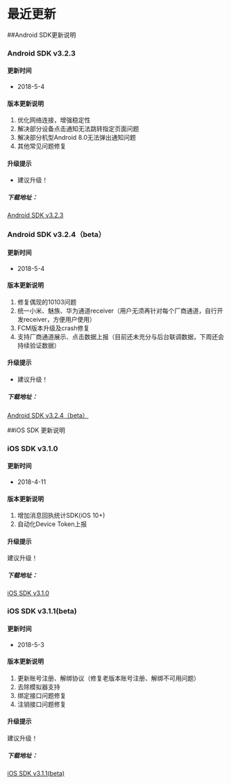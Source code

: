 # 最近更新
##Android SDK更新说明
### Android SDK v3.2.3 

#### 更新时间 

* 2018-5-4

#### 版本更新说明 

1. 优化网络连接，增强稳定性
2. 解决部分设备点击通知无法跳转指定页面问题
3. 解决部分机型Android 8.0无法弹出通知问题
4. 其他常见问题修复

#### 升级提示

* 建议升级！

##### 下载地址： 

[Android SDK v3.2.3](https://xg.qq.com/pigeon_v2/resource/sdk/Xg-Push-SDK-Android-3.2.3.zip)

### Android SDK v3.2.4（beta）

#### 更新时间

* 2018-5-4

#### 版本更新说明

1. 修复偶现的10103问题
2. 统一小米、魅族、华为通道receiver（用户无须再针对每个厂商通道，自行开发receiver，方便用户使用）
3. FCM版本升级及crash修复
4. 支持厂商通道展示、点击数据上报（目前还未充分与后台联调数据，下周还会持续验证数据）

#### 升级提示

* 建议升级！

##### 下载地址：

[Android SDK v3.2.4（beta）](https://xg.qq.com/pigeon_v2/resource/sdk/Xg-Beta-SDK-Android-3.2.4.zip)

##iOS SDK 更新说明
### iOS SDK v3.1.0 

#### 更新时间 

* 2018-4-11

#### 版本更新说明 

1. 增加消息回执统计SDK\(iOS 10+\)
2. 自动化Device Token上报

#### 升级提示

建议升级！

##### 下载地址：

[iOS SDK v3.1.0](https://xg.qq.com/pigeon_v2/resource/sdk/Xg-Push-SDK-iOS-3.1.0.zip)

### iOS SDK v3.1.1\(beta\)

#### 更新时间

* 2018-5-3

#### 版本更新说明

1. 更新账号注册、解绑协议（修复老版本账号注册、解绑不可用问题）
2. 去除模拟器支持 
3. 绑定接口问题修复
4. 注销接口问题修复

#### 升级提示

建议升级！

##### 下载地址：

[iOS SDK v3.1.1\(beta\)](https://xg.qq.com/pigeon_v2/resource/sdk/Xg-Beta-SDK-iOS-3.1.1.zip)

